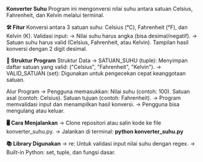 **Konverter Suhu**
Program ini mengonversi nilai suhu antara satuan Celsius, Fahrenheit, dan Kelvin melalui terminal.

**🛠 Fitur**
Konversi antara 3 satuan suhu: Celsius (°C), Fahrenheit (°F), dan Kelvin (K).
Validasi input:
-> Nilai suhu harus angka (bisa desimal/negatif).
-> Satuan suhu harus valid (Celsius, Fahrenheit, atau Kelvin).
Tampilan hasil konversi dengan 2 digit desimal.

**📁 Struktur Program**
Struktur Data
-> SATUAN_SUHU (tuple):
Menyimpan daftar satuan yang valid: ("Celsius", "Fahrenheit", "Kelvin").
-> VALID_SATUAN (set):
Digunakan untuk pengecekan cepat keanggotaan satuan.

Alur Program
-> Pengguna memasukkan:
    Nilai suhu (contoh: 100).
    Satuan asal (contoh: Celsius).
    Satuan tujuan (contoh: Fahrenheit).
-> Program memvalidasi input dan menampilkan hasil konversi.
-> Pengguna bisa mengulang atau keluar.

**🖥️ Cara Menjalankan**
-> Clone repositori atau salin kode ke file konverter_suhu.py.
-> Jalankan di terminal: **python konverter_suhu.py**

**📚 Library Digunakan**
-> re: Untuk validasi input nilai suhu dengan regex.
-> Built-in Python: set, tuple, dan fungsi dasar.

